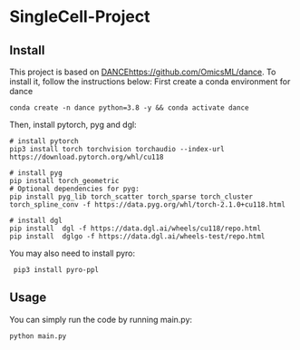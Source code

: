 # SingleCell-Project

## Install
This project is based on [DANCE](https://github.com/OmicsML/dance)https://github.com/OmicsML/dance. To install it, follow the instructions below:
First create a conda environment for dance
```
conda create -n dance python=3.8 -y && conda activate dance
```
Then, install pytorch, pyg and dgl:
```
# install pytorch
pip3 install torch torchvision torchaudio --index-url https://download.pytorch.org/whl/cu118

# install pyg
pip install torch_geometric
# Optional dependencies for pyg:
pip install pyg_lib torch_scatter torch_sparse torch_cluster torch_spline_conv -f https://data.pyg.org/whl/torch-2.1.0+cu118.html

# install dgl
pip install  dgl -f https://data.dgl.ai/wheels/cu118/repo.html
pip install  dglgo -f https://data.dgl.ai/wheels-test/repo.html
```
You may also need to install pyro:
```
 pip3 install pyro-ppl 
```

## Usage
You can simply run the code by running main.py:
```
python main.py
```
